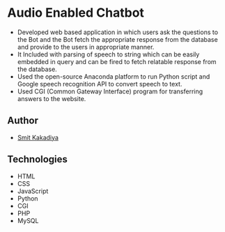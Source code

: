 # Audio Enabled Chatbot
- Developed web based application in which users ask the questions to the Bot and the Bot fetch the appropriate response from the database and provide to the users in appropriate manner.
- It Included with parsing of speech to string which can be easily embedded in query and can be fired to fetch relatable response from the database.
- Used the open-source Anaconda platform to run Python script and Google speech recognition API to convert speech to text.
- Used CGI (Common Gateway Interface) program for transferring answers to the website.

## Author

- [Smit Kakadiya](https://www.SmitKakadiya.Ml)

## Technologies

- HTML
- CSS
- JavaScript
- Python
- CGI
- PHP
- MySQL
